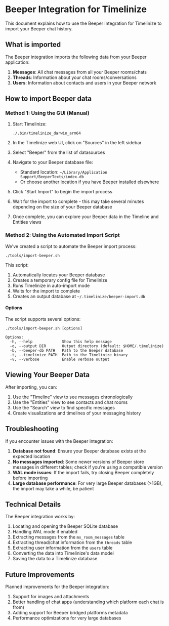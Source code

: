 # Beeper Integration for Timelinize

This document explains how to use the Beeper integration for Timelinize to import your Beeper chat history.

## What is imported

The Beeper integration imports the following data from your Beeper application:

1. **Messages**: All chat messages from all your Beeper rooms/chats
2. **Threads**: Information about your chat rooms/conversations
3. **Users**: Information about contacts and users in your Beeper network

## How to import Beeper data

### Method 1: Using the GUI (Manual)

1. Start Timelinize:
   ```
   ./.bin/timelinize_darwin_arm64
   ```

2. In the Timelinize web UI, click on "Sources" in the left sidebar

3. Select "Beeper" from the list of datasources

4. Navigate to your Beeper database file:
   - Standard location: `~/Library/Application Support/BeeperTexts/index.db`
   - Or choose another location if you have Beeper installed elsewhere

5. Click "Start Import" to begin the import process

6. Wait for the import to complete - this may take several minutes depending on the size of your Beeper database

7. Once complete, you can explore your Beeper data in the Timeline and Entities views

### Method 2: Using the Automated Import Script

We've created a script to automate the Beeper import process:

```
./tools/import-beeper.sh
```

This script:
1. Automatically locates your Beeper database 
2. Creates a temporary config file for Timelinize
3. Runs Timelinize in auto-import mode
4. Waits for the import to complete
5. Creates an output database at `~/.timelinize/beeper-import.db`

#### Options

The script supports several options:

```
./tools/import-beeper.sh [options]

Options:
  -h, --help             Show this help message
  -o, --output DIR       Output directory (default: $HOME/.timelinize)
  -b, --beeper-db PATH   Path to the Beeper database
  -t, --timelinize PATH  Path to the Timelinize binary
  -v, --verbose          Enable verbose output
```

## Viewing Your Beeper Data

After importing, you can:

1. Use the "Timeline" view to see messages chronologically
2. Use the "Entities" view to see contacts and chat rooms
3. Use the "Search" view to find specific messages
4. Create visualizations and timelines of your messaging history

## Troubleshooting

If you encounter issues with the Beeper integration:

1. **Database not found**: Ensure your Beeper database exists at the expected location
2. **No messages imported**: Some newer versions of Beeper store messages in different tables; check if you're using a compatible version
3. **WAL mode issues**: If the import fails, try closing Beeper completely before importing
4. **Large database performance**: For very large Beeper databases (>1GB), the import may take a while, be patient

## Technical Details

The Beeper integration works by:

1. Locating and opening the Beeper SQLite database
2. Handling WAL mode if enabled
3. Extracting messages from the `mx_room_messages` table
4. Extracting thread/chat information from the `threads` table
5. Extracting user information from the `users` table
6. Converting the data into Timelinize's data model
7. Saving the data to a Timelinize database

## Future Improvements

Planned improvements for the Beeper integration:

1. Support for images and attachments
2. Better handling of chat apps (understanding which platform each chat is from)
3. Adding support for Beeper bridged platforms metadata
4. Performance optimizations for very large databases 